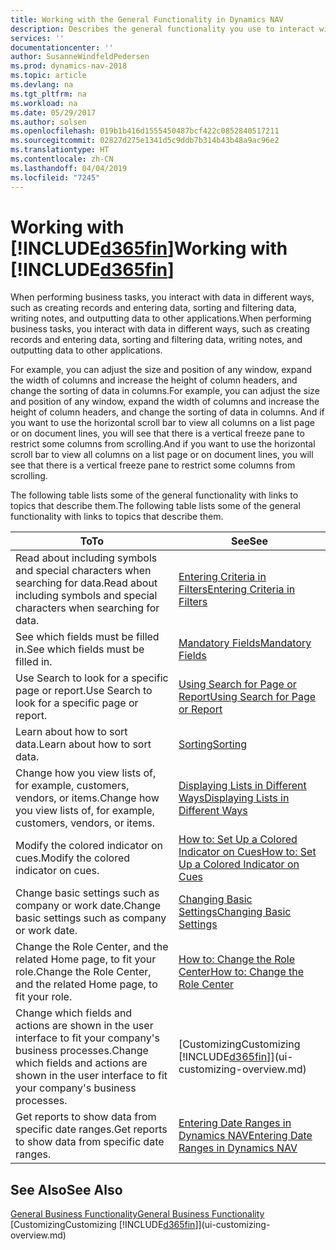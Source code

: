 ```yaml
---
title: Working with the General Functionality in Dynamics NAV
description: Describes the general functionality you use to interact with data in Dynamics NAV, such as entering values, sorting data, and changing views.
services: ''
documentationcenter: ''
author: SusanneWindfeldPedersen
ms.prod: dynamics-nav-2018
ms.topic: article
ms.devlang: na
ms.tgt_pltfrm: na
ms.workload: na
ms.date: 05/29/2017
ms.author: solsen
ms.openlocfilehash: 019b1b416d1555450487bcf422c0852840517211
ms.sourcegitcommit: 02827d275e1341d5c9ddb7b314b43b48a9ac96e2
ms.translationtype: HT
ms.contentlocale: zh-CN
ms.lasthandoff: 04/04/2019
ms.locfileid: "7245"
---
```

# <a name="working-with-included365finincludesd365finlongmdmd"></a><span data-ttu-id="09fd9-103">Working with [!INCLUDE[d365fin](includes/d365fin_long_md.md)]</span><span class="sxs-lookup"><span data-stu-id="09fd9-103">Working with [!INCLUDE[d365fin](includes/d365fin_long_md.md)]</span></span>
<span data-ttu-id="09fd9-104">When performing business tasks, you interact with data in different ways, such as creating records and entering data, sorting and filtering data, writing notes, and outputting data to other applications.</span><span class="sxs-lookup"><span data-stu-id="09fd9-104">When performing business tasks, you interact with data in different ways, such as creating records and entering data, sorting and filtering data, writing notes, and outputting data to other applications.</span></span>

<span data-ttu-id="09fd9-105">For example, you can adjust the size and position of any window, expand the width of columns and increase the height of column headers, and change the sorting of data in columns.</span><span class="sxs-lookup"><span data-stu-id="09fd9-105">For example, you can adjust the size and position of any window, expand the width of columns and increase the height of column headers, and change the sorting of data in columns.</span></span> <span data-ttu-id="09fd9-106">And if you want to use the horizontal scroll bar to view all columns on a list page or on document lines, you will see that there is a vertical freeze pane to restrict some columns from scrolling.</span><span class="sxs-lookup"><span data-stu-id="09fd9-106">And if you want to use the horizontal scroll bar to view all columns on a list page or on document lines, you will see that there is a vertical freeze pane to restrict some columns from scrolling.</span></span>

<span data-ttu-id="09fd9-107">The following table lists some of the general functionality with links to topics that describe them.</span><span class="sxs-lookup"><span data-stu-id="09fd9-107">The following table lists some of the general functionality with links to topics that describe them.</span></span>

| <span data-ttu-id="09fd9-108">To</span><span class="sxs-lookup"><span data-stu-id="09fd9-108">To</span></span> | <span data-ttu-id="09fd9-109">See</span><span class="sxs-lookup"><span data-stu-id="09fd9-109">See</span></span> |
| --- | --- |
| <span data-ttu-id="09fd9-110">Read about including symbols and special characters when searching for data.</span><span class="sxs-lookup"><span data-stu-id="09fd9-110">Read about including symbols and special characters when searching for data.</span></span> |[<span data-ttu-id="09fd9-111">Entering Criteria in Filters</span><span class="sxs-lookup"><span data-stu-id="09fd9-111">Entering Criteria in Filters</span></span>](ui-enter-criteria-filters.md) |
| <span data-ttu-id="09fd9-112">See which fields must be filled in.</span><span class="sxs-lookup"><span data-stu-id="09fd9-112">See which fields must be filled in.</span></span> |[<span data-ttu-id="09fd9-113">Mandatory Fields</span><span class="sxs-lookup"><span data-stu-id="09fd9-113">Mandatory Fields</span></span>](ui-mandatory-fields.md) |
| <span data-ttu-id="09fd9-114">Use Search to look for a specific page or report.</span><span class="sxs-lookup"><span data-stu-id="09fd9-114">Use Search to look for a specific page or report.</span></span> |[<span data-ttu-id="09fd9-115">Using Search for Page or Report</span><span class="sxs-lookup"><span data-stu-id="09fd9-115">Using Search for Page or Report</span></span>](ui-search.md) |
| <span data-ttu-id="09fd9-116">Learn about how to sort data.</span><span class="sxs-lookup"><span data-stu-id="09fd9-116">Learn about how to sort data.</span></span> |[<span data-ttu-id="09fd9-117">Sorting</span><span class="sxs-lookup"><span data-stu-id="09fd9-117">Sorting</span></span>](ui-sorting.md) |
| <span data-ttu-id="09fd9-118">Change how you view lists of, for example, customers, vendors, or items.</span><span class="sxs-lookup"><span data-stu-id="09fd9-118">Change how you view lists of, for example, customers, vendors, or items.</span></span> |[<span data-ttu-id="09fd9-119">Displaying Lists in Different Ways</span><span class="sxs-lookup"><span data-stu-id="09fd9-119">Displaying Lists in Different Ways</span></span>](across-display-lists-different-views.md) |
| <span data-ttu-id="09fd9-120">Modify the colored indicator on cues.</span><span class="sxs-lookup"><span data-stu-id="09fd9-120">Modify the colored indicator on cues.</span></span> |[<span data-ttu-id="09fd9-121">How to: Set Up a Colored Indicator on Cues</span><span class="sxs-lookup"><span data-stu-id="09fd9-121">How to: Set Up a Colored Indicator on Cues</span></span>](ui-how-setup-colored-indicator-cues.md) |
| <span data-ttu-id="09fd9-122">Change basic settings such as company or work date.</span><span class="sxs-lookup"><span data-stu-id="09fd9-122">Change basic settings such as company or work date.</span></span> |[<span data-ttu-id="09fd9-123">Changing Basic Settings</span><span class="sxs-lookup"><span data-stu-id="09fd9-123">Changing Basic Settings</span></span>](ui-change-basic-settings.md) |
| <span data-ttu-id="09fd9-124">Change the Role Center, and the related Home page, to fit your role.</span><span class="sxs-lookup"><span data-stu-id="09fd9-124">Change the Role Center, and the related Home page, to fit your role.</span></span> |[<span data-ttu-id="09fd9-125">How to: Change the Role Center</span><span class="sxs-lookup"><span data-stu-id="09fd9-125">How to: Change the Role Center</span></span>](change-role.md) |
| <span data-ttu-id="09fd9-126">Change which fields and actions are shown in the user interface to fit your company's business processes.</span><span class="sxs-lookup"><span data-stu-id="09fd9-126">Change which fields and actions are shown in the user interface to fit your company's business processes.</span></span> |[<span data-ttu-id="09fd9-127">Customizing</span><span class="sxs-lookup"><span data-stu-id="09fd9-127">Customizing</span></span> [!INCLUDE[d365fin](includes/d365fin_md.md)]](ui-customizing-overview.md) |
| <span data-ttu-id="09fd9-128">Get reports to show data from specific date ranges.</span><span class="sxs-lookup"><span data-stu-id="09fd9-128">Get reports to show data from specific date ranges.</span></span> |[<span data-ttu-id="09fd9-129">Entering Date Ranges in Dynamics NAV</span><span class="sxs-lookup"><span data-stu-id="09fd9-129">Entering Date Ranges in Dynamics NAV</span></span>](ui-enter-date-ranges.md) |

## <a name="see-also"></a><span data-ttu-id="09fd9-130">See Also</span><span class="sxs-lookup"><span data-stu-id="09fd9-130">See Also</span></span>
[<span data-ttu-id="09fd9-131">General Business Functionality</span><span class="sxs-lookup"><span data-stu-id="09fd9-131">General Business Functionality</span></span>](ui-across-business-areas.md)  
[<span data-ttu-id="09fd9-132">Customizing</span><span class="sxs-lookup"><span data-stu-id="09fd9-132">Customizing</span></span> [!INCLUDE[d365fin](includes/d365fin_md.md)]](ui-customizing-overview.md)  

## 

